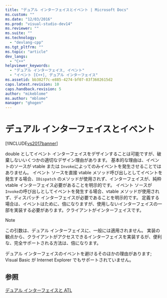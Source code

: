 ```yaml
---
title: "デュアル インターフェイスとイベント | Microsoft Docs"
ms.custom: ""
ms.date: "12/03/2016"
ms.prod: "visual-studio-dev14"
ms.reviewer: ""
ms.suite: ""
ms.technology: 
  - "devlang-cpp"
ms.tgt_pltfrm: ""
ms.topic: "article"
dev_langs: 
  - "C++"
helpviewer_keywords: 
  - "デュアル インターフェイス, イベント"
  - "イベント [C++], デュアル インターフェイス"
ms.assetid: bb382f7c-e885-4274-bf07-83f3602615d2
caps.latest.revision: 10
caps.handback.revision: 5
author: "mikeblome"
ms.author: "mblome"
manager: "ghogen"
---
```

# デュアル インターフェイスとイベント
[!INCLUDE[vs2017banner](../assembler/inline/includes/vs2017banner.md)]

double としてイベント インターフェイスをデザインすることは可能ですが、破棄しないいくつかの適切なデザイン理由があります。  基本的な理由は、イベントのソースが vtable または `Invoke`によってのみイベントを発生させることではありません。  イベント ソースを直接 vtable メソッド呼び出しとしてイベントを発生する場合、`IDispatch` のメソッドが使用されず、インターフェイスが、純粋 vtable インターフェイス必要があることを明示的です。  イベント ソースが `Invoke`の呼び出しとしてイベントを発生する場合、vtable メソッドが使用されず、ディスパッチ インターフェイスが必要であることを明示的です。  定義する場合は、イベントはために、倍になりますが、使用しないインターフェイスの一部を実装する必要があります。クライアントがインターフェイスです。  
  
> [!NOTE]
>  この引数は、デュアル インターフェイスに、一般には適用されません。  実装の観点から、クライアントがアクセスできるインターフェイスを実装するが、便利な、完全サポートされる方法は、倍になります。  
  
 デュアル インターフェイスのイベントを避けるそのほかの理由があります; Visual Basic が Internet Explorer でもサポートされていません。  
  
## 参照  
 [デュアル インターフェイスと ATL](../atl/dual-interfaces-and-atl.md)
